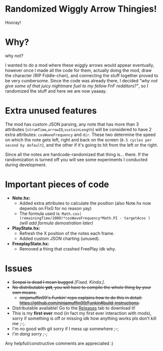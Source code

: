 # Randomized Wiggly Arrow Thingies!

Hooray!

# Why?
why not?

I wanted to do a mod where these wiggly arrows would appear eventually, however once I made all the code for them, actually doing the mod, draw the character (RIP Fiddle-chan), and connecting the stuff together proved to be very cumbersome. Since the code was already there, I decided *"why not give some of that juicy nightmare fuel to my fellow FnF redditors?"*, so I randomized the stuff and here we are now yaaaay.

# Extra unused features

The mod has custom JSON parsing, any note that has more than 3 attributes (`strumTime`,`arrowID`,`sustainLength`) will be considered to have 2 extra attributes: `cosWaveFrequency` and `dir`. These two determine the speed on which the note gets left, right and back on the screen (`0.5 cycles per second by default`), and the other if it's going to hit from the left or the right.

Since all the notes are hardcode-randomized that thing is... there. If the randomization is turned off you will see some experiments I conducted during development.

# Important pieces of code
* **Note.hx:**
  * Added extra attributes to calculate the position (also Note.hx now depends on FlxG for no reason yay)
  * The formula used is: `Math.cos( (remainingTime/1000)*cosWaveFrequency*Math.PI - targetAcos )` *(will add formula demostration later)*
* **PlayState.hx:**
  * Refresh the X position of the notes each frame.
  * Added custom JSON charting (unused).
* **FreeplayState.hx:**
  * Removed a thing that crashed FreePlay idk why.

# Issues
* ~~Senpai is dead I mean bugged~~ *\[Fixed. Kinda.\]*.
* ~~No distributable **yet**, you will have to compile the whole thing by your own means.~~
  * ~~ninjamuffin99's Funkin' repo explains how to do this in detail: <https://github.com/ninjamuffin99/Funkin#build-instructions>.~~
* Distributable available! Go to the [Releases](https://github.com/nikko-77/WigglyModFNF/releases) tab to download it!
* This is my **first ever** mod (in fact my first ever interaction with mods), sorry if something is off or missing idk how anything works pls don't kill me ;-;.
* I'm no good with git sorry if I mess up somewhere ;-;
* *I'm dang sorry ;-;*

Any helpful/constructive comments are appreciated :)